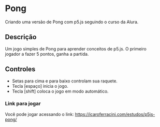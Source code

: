 # Pong
Criando uma versão de Pong com p5.js seguindo o curso da Alura.

## Descrição
Um jogo simples de Pong para aprender conceitos de p5.js.
O primeiro jogador a fazer 5 pontos, ganha a partida.

## Controles
- Setas para cima e para baixo controlam sua raquete.
- Tecla [espaço] inicia o jogo.
- Tecla [shift] coloca o jogo em modo automático.

### Link para jogar
Você pode jogar acessando o link: [https://icaroferracini.com/estudos/p5js-pong/
](https://icaroferracini.github.io/CursoAlura-p5js-Pong/)
